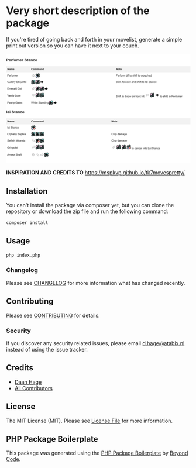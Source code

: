 # Very short description of the package

If you're tired of going back and forth in your movelist, generate a simple print out version so you can have it next to your couch.

<!-- I want to show the image poc_generated_content.jpg here in assets folder with markdown -->

[![poc_generated_content.jpg](assets/poc_generated_content.jpg)](assets/poc_generated_content.jpg)


**INSPIRATION AND CREDITS TO** https://mspkvp.github.io/tk7movespretty/

## Installation

You can't install the package via composer yet, but you can clone the repository or download the zip file and run the following command:

```bash
composer install
```

## Usage

```php
php index.php
```

### Changelog

Please see [CHANGELOG](CHANGELOG.md) for more information what has changed recently.

## Contributing

Please see [CONTRIBUTING](CONTRIBUTING.md) for details.

### Security

If you discover any security related issues, please email d.hage@atabix.nl instead of using the issue tracker.

## Credits

-   [Daan Hage](https://github.com/nizari)
-   [All Contributors](../../contributors)

## License

The MIT License (MIT). Please see [License File](LICENSE.md) for more information.

## PHP Package Boilerplate

This package was generated using the [PHP Package Boilerplate](https://laravelpackageboilerplate.com) by [Beyond Code](http://beyondco.de/).
